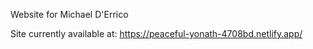 Website for Michael D'Errico

Site currently available at: https://peaceful-yonath-4708bd.netlify.app/
